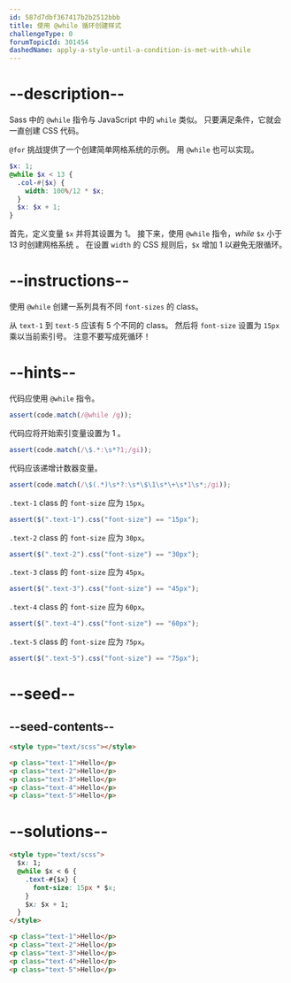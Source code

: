 ```yaml
---
id: 587d7dbf367417b2b2512bbb
title: 使用 @while 循环创建样式
challengeType: 0
forumTopicId: 301454
dashedName: apply-a-style-until-a-condition-is-met-with-while
---
```


# --description--

Sass 中的 `@while` 指令与 JavaScript 中的 `while` 类似。 只要满足条件，它就会一直创建 CSS 代码。

`@for` 挑战提供了一个创建简单网格系统的示例。 用 `@while` 也可以实现。

```scss
$x: 1;
@while $x < 13 {
  .col-#{$x} {
    width: 100%/12 * $x;
  }
  $x: $x + 1;
}
```

首先，定义变量 `$x` 并将其设置为 1。 接下来，使用 `@while` 指令，_while_ `$x` 小于 13 时创建网格系统 。 在设置 `width` 的 CSS 规则后，`$x` 增加 1 以避免无限循环。

# --instructions--

使用 `@while` 创建一系列具有不同 `font-sizes` 的 class。

从 `text-1` 到 `text-5` 应该有 5 个不同的 class。 然后将 `font-size` 设置为 `15px` 乘以当前索引号。 注意不要写成死循环！

# --hints--

代码应使用 `@while` 指令。

```js
assert(code.match(/@while /g));
```

代码应将开始索引变量设置为 1 。

```js
assert(code.match(/\$.*:\s*?1;/gi));
```

代码应该递增计数器变量。

```js
assert(code.match(/\$(.*)\s*?:\s*\$\1\s*\+\s*1\s*;/gi));
```

`.text-1` class 的 `font-size` 应为 `15px`。

```js
assert($(".text-1").css("font-size") == "15px");
```

`.text-2` class 的 `font-size` 应为 `30px`。

```js
assert($(".text-2").css("font-size") == "30px");
```

`.text-3` class 的 `font-size` 应为 `45px`。

```js
assert($(".text-3").css("font-size") == "45px");
```

`.text-4` class 的 `font-size` 应为 `60px`。

```js
assert($(".text-4").css("font-size") == "60px");
```

`.text-5` class 的 `font-size` 应为 `75px`。

```js
assert($(".text-5").css("font-size") == "75px");
```

# --seed--

## --seed-contents--

```html
<style type="text/scss"></style>

<p class="text-1">Hello</p>
<p class="text-2">Hello</p>
<p class="text-3">Hello</p>
<p class="text-4">Hello</p>
<p class="text-5">Hello</p>
```

# --solutions--

```html
<style type="text/scss">
  $x: 1;
  @while $x < 6 {
    .text-#{$x} {
      font-size: 15px * $x;
    }
    $x: $x + 1;
  }
</style>

<p class="text-1">Hello</p>
<p class="text-2">Hello</p>
<p class="text-3">Hello</p>
<p class="text-4">Hello</p>
<p class="text-5">Hello</p>
```
